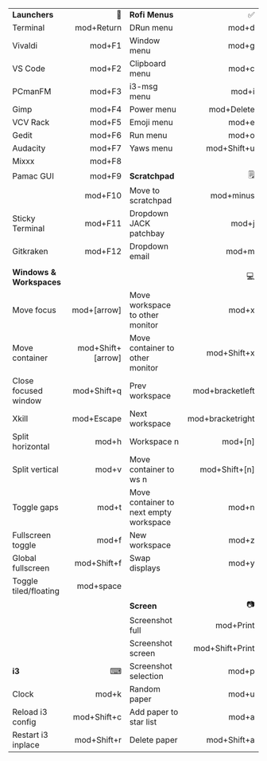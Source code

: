 
|                          |                   |                                        |                  |
| :----------------------- | ----------------: | :------------------------------------- | ---------------: |
| **Launchers**            |                 🚀 | **Rofi Menus**                         |                ✅ |
| Terminal                 |        mod+Return | DRun menu                              |            mod+d |
| Vivaldi                  |            mod+F1 | Window menu                            |            mod+g |
| VS Code                  |            mod+F2 | Clipboard menu                         |            mod+c |
| PCmanFM                  |            mod+F3 | i3-msg menu                            |            mod+i |
| Gimp                     |            mod+F4 | Power menu                             |       mod+Delete |
| VCV Rack                 |            mod+F5 | Emoji menu                             |            mod+e |
| Gedit                    |            mod+F6 | Run menu                               |            mod+o |
| Audacity                 |            mod+F7 | Yaws menu                              |      mod+Shift+u |
| Mixxx                    |            mod+F8 |                                        |                  |
| Pamac GUI                |            mod+F9 | **Scratchpad**                         |                🗒 |
|                          |           mod+F10 | Move to scratchpad                     |        mod+minus |
| Sticky Terminal          |           mod+F11 | Dropdown JACK patchbay                 |            mod+j |
| Gitkraken                |           mod+F12 | Dropdown email                         |            mod+m |
|                          |                   |                                        |                  |
| **Windows & Workspaces** |                   |                                        |                💻 |
| Move focus               |       mod+[arrow] | Move workspace to other monitor        |            mod+x |
| Move container           | mod+Shift+[arrow] | Move container to other monitor        |      mod+Shift+x |
| Close focused window     |       mod+Shift+q | Prev workspace                         |  mod+bracketleft |
| Xkill                    |        mod+Escape | Next workspace                         | mod+bracketright |
| Split horizontal         |             mod+h | Workspace n                            |          mod+[n] |
| Split vertical           |             mod+v | Move container to ws n                 |    mod+Shift+[n] |
| Toggle gaps              |             mod+t  | Move container to next empty workspace |            mod+n |
| Fullscreen toggle        |             mod+f | New workspace                          |            mod+z |
| Global fullscreen        |       mod+Shift+f | Swap displays                          |            mod+y |
| Toggle tiled/floating    |         mod+space |                                        |                  |
|                          |                   | **Screen**                             |                📷 |
|                          |                   | Screenshot full                        |        mod+Print |
|                          |                   | Screenshot screen                      |  mod+Shift+Print |
| **i3**                   |                 ⌨| Screenshot selection                   |            mod+p |
| Clock                    |              mod+k| Random paper                           |            mod+u |
| Reload i3 config         |       mod+Shift+c | Add paper to star list                 |            mod+a |
| Restart i3 inplace       |       mod+Shift+r | Delete paper                           |      mod+Shift+a |
